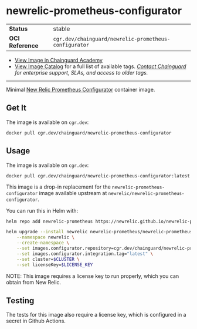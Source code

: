 <!--monopod:start-->
# newrelic-prometheus-configurator
| | |
| - | - |
| **Status** | stable |
| **OCI Reference** | `cgr.dev/chainguard/newrelic-prometheus-configurator` |


* [View Image in Chainguard Academy](https://edu.chainguard.dev/chainguard/chainguard-images/reference/newrelic-prometheus-configurator/overview/)
* [View Image Catalog](https://console.enforce.dev/images/catalog) for a full list of available tags.
*[Contact Chainguard](https://www.chainguard.dev/chainguard-images) for enterprise support, SLAs, and access to older tags.*

---
<!--monopod:end-->

Minimal [New Relic Prometheus Configurator](https://github.com/newrelic/newrelic-prometheus-configurator) container image.

## Get It

The image is available on `cgr.dev`:

```
docker pull cgr.dev/chainguard/newrelic-prometheus-configurator
```

## Usage

The image is available on `cgr.dev`:

```
docker pull cgr.dev/chainguard/newrelic-prometheus-configurator:latest
```

This image is a drop-in replacement for the `newrelic-prometheus-configurator` image available upstream at `newrelic/newrelic-prometheus-configurator`.

You can run this in Helm with:

```bash
helm repo add newrelic-prometheus https://newrelic.github.io/newrelic-prometheus-configurator

helm upgrade --install newrelic newrelic-prometheus/newrelic-prometheus-agent \
    --namespace newrelic \
    --create-namespace \
    --set images.configurator.repository=cgr.dev/chainguard/newrelic-prometheus-configurator \
    --set images.configurator.integration.tag="latest" \
    --set cluster=$CLUSTER \
    --set licenseKey=$LICENSE_KEY
```

NOTE: This image requires a license key to run properly, which you can obtain from New Relic.

## Testing

The tests for this image also require a license key, which is configured in a secret in Github Actions.
